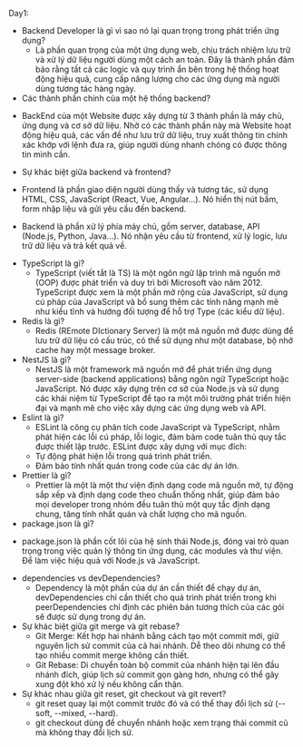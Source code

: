 Day1:
+ Backend Developer là gì vì sao nó lại quan trọng trong phát triển ứng dụng?
  - Là phần quan trọng của một ứng dụng web, chịu trách nhiệm lưu trữ và xử lý dữ liệu người dùng một cách an toàn. Đây là thành phần đảm bảo rằng tất cả các logic và quy trình ẩn bên trong hệ thống hoạt động hiệu quả, cung cấp năng lượng cho các ứng dụng mà người dùng tương tác hàng ngày.
+ Các thành phần chính của một hệ thống backend?
 - BackEnd của một Website được xây dựng từ 3 thành phần là máy chủ, ứng dụng và cơ sở dữ liệu. Nhờ có các thành phần này mà Website hoạt động hiệu quả, các vấn đề như lưu trữ dữ liệu, truy xuất thông tin chính xác khớp với lệnh đưa ra, giúp người dùng nhanh chóng có được thông tin mình cần.
+ Sự khác biệt giữa backend và frontend?
 -  Frontend là phần giao diện người dùng thấy và tương tác, sử dụng HTML, CSS, JavaScript (React, Vue, Angular...). Nó hiển thị nút bấm, form nhập liệu và gửi yêu cầu đến backend.

  -  Backend là phần xử lý phía máy chủ, gồm server, database, API (Node.js, Python, Java...). Nó nhận yêu cầu từ frontend, xử lý logic, lưu trữ dữ liệu và trả kết quả về.
+ TypeScript là gì?
  - TypeScript (viết tắt là TS) là một ngôn ngữ lập trình mã nguồn mở (OOP) được phát triển và duy trì bởi Microsoft vào năm 2012. TypeScript được xem là một phần mở rộng của JavaScript, sử dụng cú pháp của JavaScript và bổ sung thêm các tính năng mạnh mẽ như kiểu tĩnh và hướng đối tượng để hỗ trợ Type (các kiểu dữ liệu).
+ Redis là gì?
  - Redis (REmote DIctionary Server) là một mã nguồn mở được dùng để lưu trữ dữ liệu có cấu trúc, có thể sử dụng như một database, bộ nhớ cache hay một message broker.
+ NestJS là gì? 
  - NestJS là một framework mã nguồn mở để phát triển ứng dụng server-side (backend applications) bằng ngôn ngữ TypeScript hoặc JavaScript. Nó được xây dựng trên cơ sở của Node.js và sử dụng các khái niệm từ TypeScript để tạo ra một môi trường phát triển hiện đại và mạnh mẽ cho việc xây dựng các ứng dụng web và API.
+ Eslint là gì?
  - ESLint là công cụ phân tích code JavaScript và TypeScript, nhằm phát hiện các lỗi cú pháp, lỗi logic, đảm bảm code tuân thủ quy tắc được thiết lập trước. ESLint được xây dựng với mục đích:
  - Tự động phát hiện lỗi trong quá trình phát triển.
  - Đảm bảo tính nhất quán trong code của các dự án lớn.
+ Prettier là gì?
  - Prettier là một là một thư viện định dạng code mã nguồn mở, tự động sắp xếp và định dạng code theo chuẩn thống nhất, giúp đảm bảo mọi developer trong nhóm đều tuân thủ một quy tắc định dạng chung, tăng tính nhất quán và chất lượng cho mã nguồn.
+  package.json là gì?
  - package.json là phần cốt lõi của hệ sinh thái Node.js, đóng vai trò quan trọng trong việc quản lý thông tin ứng dụng, các modules và thư viện. Để làm việc hiệu quả với Node.js và JavaScript.
+ dependencies vs devDependencies?
  - Dependency là một phần của dự án cần thiết để chạy dự án, devDependencies chỉ cần thiết cho quá trình phát triển trong khi peerDependencies chỉ định các phiên bản tương thích của các gói sẽ được sử dụng trong dự án.
+ Sự khác biệt giữa git merge và git rebase?
  - Git Merge: Kết hợp hai nhánh bằng cách tạo một commit mới, giữ nguyên lịch sử commit của cả hai nhánh. Dễ theo dõi nhưng có thể tạo nhiều commit merge không cần thiết.
  - Git Rebase: Di chuyển toàn bộ commit của nhánh hiện tại lên đầu nhánh đích, giúp lịch sử commit gọn gàng hơn, nhưng có thể gây xung đột khó xử lý nếu không cẩn thận.
+ Sự khác nhau giữa git reset, git checkout và git revert?
  - git reset quay lại một commit trước đó và có thể thay đổi lịch sử (--soft, --mixed, --hard).
  - git checkout dùng để chuyển nhánh hoặc xem trạng thái commit cũ mà không thay đổi lịch sử.
